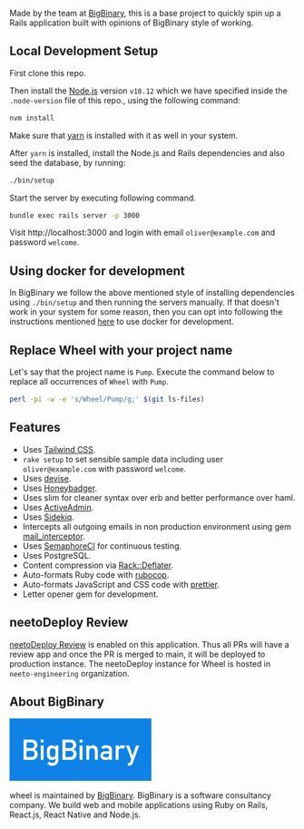 Made by the team at [BigBinary](https://bigbinary.com), this is a base project
to quickly spin up a Rails application built with opinions of BigBinary style of
working.

## Local Development Setup 

First clone this repo.

Then install the [Node.js](https://nodejs.org) version `v18.12` which we have specified inside the `.node-version` file of this repo., using the following command:

```bash
nvm install
```


Make sure that [yarn](https://yarnpkg.com) is installed with it as well in your
system.

After `yarn` is installed, install the Node.js and Rails dependencies and also
seed the database, by running:

```bash
./bin/setup
```

Start the server by executing following command.

```bash
bundle exec rails server -p 3000
```

Visit http://localhost:3000 and login with email `oliver@example.com` and
password `welcome`.

## Using docker for development

In BigBinary we follow the above mentioned style of installing dependencies using `./bin/setup` and then running the servers manually.
If that doesn't work in your system for some reason, then you can opt into following the instructions mentioned
[here](https://github.com/bigbinary/wheel/blob/main/docs/using_docker.md) to use
docker for development.

## Replace Wheel with your project name

Let's say that the project name is `Pump`. Execute the command below to replace
all occurrences of `Wheel` with `Pump`.

```bash
perl -pi -w -e 's/Wheel/Pump/g;' $(git ls-files)
```

## Features

- Uses [Tailwind CSS](https://tailwindcss.com).
- `rake setup` to set sensible sample data including user `oliver@example.com`
  with password `welcome`.
- Uses [devise](https://github.com/plataformatec/devise).
- Uses [Honeybadger](https://www.honeybadger.io/).
- Uses slim for cleaner syntax over erb and better performance over haml.
- Uses [ActiveAdmin](http://activeadmin.info).
- Uses [Sidekiq](https://github.com/mperham/sidekiq).
- Intercepts all outgoing emails in non production environment using gem
  [mail_interceptor](https://github.com/bigbinary/mail_interceptor).
- Uses [SemaphoreCI](https://semaphoreci.com/) for continuous testing.
- Uses PostgreSQL.
- Content compression via
  [Rack::Deflater](https://github.com/rack/rack/blob/main/lib/rack/deflater.rb).
- Auto-formats Ruby code with [rubocop](https://github.com/bbatsov/rubocop).
- Auto-formats JavaScript and CSS code with
  [prettier](https://github.com/prettier/prettier).
- Letter opener gem for development.

## neetoDeploy Review

[neetoDeploy Review](https://www.neeto.com/neetodeploy) is enabled on this application. Thus all PRs will have a review
app and once the PR is merged to main, it will be deployed to production instance. The neetoDeploy instance for Wheel
is hosted in `neeto-engineering` organization.

## About BigBinary

![BigBinary](https://raw.githubusercontent.com/bigbinary/bigbinary-assets/press-assets/PNG/logo-light-solid-small.png?raw=true)

wheel is maintained by [BigBinary](https://www.bigbinary.com). BigBinary is a
software consultancy company. We build web and mobile applications using Ruby on
Rails, React.js, React Native and Node.js.
